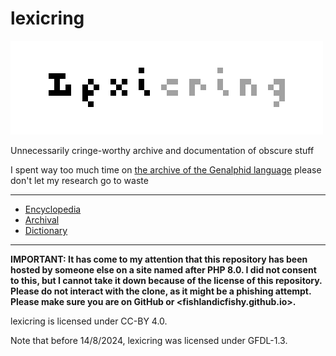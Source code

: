 # lexicring

![lexicring](lexicring.png)

Unnecessarily cringe-worthy archive and documentation of obscure stuff

I spent way too much time on [the archive of the Genalphid language](/archival/languages/genalphid-language.md) please don't let my research go to waste

---

* [Encyclopedia](wiki)
* [Archival](archival)
* [Dictionary](dict)

---

**IMPORTANT: It has come to my attention that this repository has been hosted by someone else on a site named after PHP 8.0. I did not consent to this, but I cannot take it down because of the license of this repository. Please do not interact with the clone, as it might be a phishing attempt. Please make sure you are on GitHub or <fishlandicfishy.github.io>.**

lexicring is licensed under CC-BY 4.0.

Note that before 14/8/2024, lexicring was licensed under GFDL-1.3.
